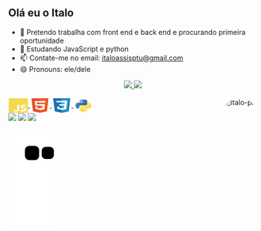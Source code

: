 ## Olá eu o Italo

- 🔭 Pretendo trabalha com front end e back end e procurando primeira oportunidade
- 🌱 Estudando JavaScript e python
- 📫 Contate-me no email: italoassisptu@gmail.com
- 😄 Pronouns: ele/dele

<div align="center">
  <a href="https://github.com/Lawlietkkj">
  <img height="180em" src="https://github-readme-stats.vercel.app/api?username=Lawlietkkj&show_icons=true&theme=dark&include_all_commits=true&count_private=true"/>
  <img height="180em" src="https://github-readme-stats.vercel.app/api/top-langs/?username=Lawlietkkj&layout=compact&langs_count=7&theme=dark"/>
</div>
  
<div style="display: inline_block"><br>
  <img align="center" alt="Italo-Js" height="30" width="40" src="https://raw.githubusercontent.com/devicons/devicon/master/icons/javascript/javascript-plain.svg">
  <img align="center" alt="Italo-HTML" height="30" width="40" src="https://raw.githubusercontent.com/devicons/devicon/master/icons/html5/html5-original.svg">
  <img align="center" alt="Italo-CSS" height="30" width="40" src="https://raw.githubusercontent.com/devicons/devicon/master/icons/css3/css3-original.svg">
  <img align="center" alt="Italo-Python" height="30" width="40" src="https://raw.githubusercontent.com/devicons/devicon/master/icons/python/python-original.svg">
  <img align="right" alt="Italo-pic" height="150" style="border-radius:50px;" src="https://picrew.me/shareImg/org/202206/1473879_Z30WzcLJ.png?width=676&height=676">
</div>
  
   
<div> 
  <a href="https://instagram.com/yatowalker/" target="_blank"><img src="https://img.shields.io/badge/-Instagram-%23E4405F?style=for-the-badge&logo=instagram&logoColor=white" target="_blank"></a>
  <a href = "mailto: italoassisptu@gmail.com"><img src="https://img.shields.io/badge/-Gmail-%23333?style=for-the-badge&logo=gmail&logoColor=white" target="_blank"></a>
  <a href="https://www.linkedin.com/in/talo-gonçalves-b7995723b/" target="_blank"><img src="https://img.shields.io/badge/-LinkedIn-%230077B5?style=for-the-badge&logo=linkedin&logoColor=white" target="_blank"></a> 
 
  ![Snake animation](https://github.com/Lawlietkkj/Lawlietkkj/blob/output/github-contribution-grid-snake.svg)
 
</div>
